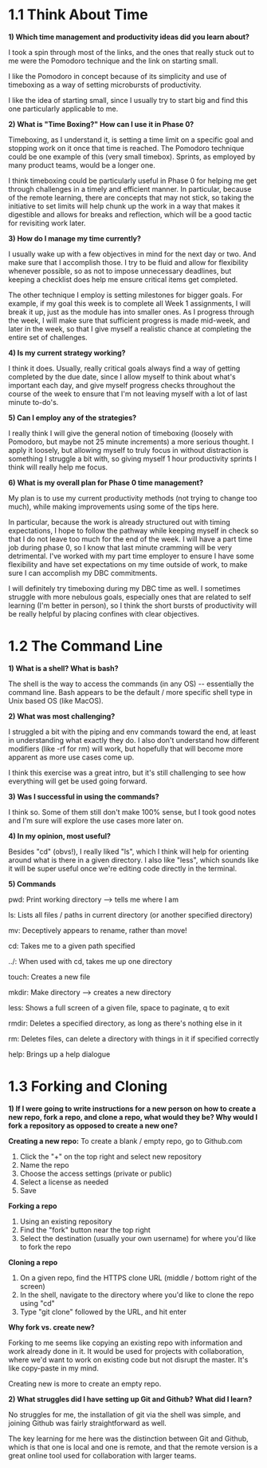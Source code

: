 # 1.1 Think About Time

**1) Which time management and productivity ideas did you learn about?**

I took a spin through most of the links, and the ones that really stuck out to me were the Pomodoro technique and the link on starting small.

I like the Pomodoro in concept because of its simplicity and use of timeboxing as a way of setting microbursts of productivity.

I like the idea of starting small, since I usually try to start big and find this one particularly applicable to me. 

 
**2) What is "Time Boxing?" How can I use it in Phase 0?**

Timeboxing, as I understand it, is setting a time limit on a specific goal and stopping work on it once that time is reached. The Pomodoro technique could be one example of this (very small timebox). Sprints, as employed by many product teams, would be a longer one. 

I think timeboxing could be particularly useful in Phase 0 for helping me get through challenges in a timely and efficient manner. In particular, because of the remote learning, there are concepts that may not stick, so taking the initiative to set limits will help chunk up the work in a way that makes it digestible and allows for breaks and reflection, which will be a good tactic for revisiting work later. 


**3) How do I manage my time currently?**

I usually wake up with a few objectives in mind for the next day or two. And make sure that I accomplish those. I try to be fluid and allow for flexibility whenever possible, so as not to impose unnecessary deadlines, but keeping a checklist does help me ensure critical items get completed. 

The other technique I employ is setting milestones for bigger goals. For example, if my goal this week is to complete all Week 1 assignments, I will break it up, just as the module has into smaller ones. As I progress through the week, I will make sure that sufficient progress is made mid-week, and later in the week, so that I give myself a realistic chance at completing the entire set of challenges. 
 

**4) Is my current strategy working?**

I think it does. Usually, really critical goals always find a way of getting completed by the due date, since I allow myself to think about what's important each day, and give myself progress checks throughout the course of the week to ensure that I'm not leaving myself with a lot of last minute to-do's. 

 

**5) Can I employ any of the strategies?**

I really think I will give the general notion of timeboxing (loosely with Pomodoro, but maybe not 25 minute increments) a more serious thought. I apply it loosely, but allowing myself to truly focus in without distraction is something I struggle a bit with, so giving myself 1 hour productivity sprints I think will really help me focus.

 

**6) What is my overall plan for Phase 0 time management?**

My plan is to use my current productivity methods (not trying to change too much), while making improvements using some of the tips here. 

In particular, because the work is already structured out with timing expectations, I hope to follow the pathway while keeping myself in check so that I do not leave too much for the end of the week. I will have a part time job during phase 0, so I know that last minute cramming will be very detrimental. I've worked with my part time employer to ensure I have some flexibility and have set expectations on my time outside of work, to make sure I can accomplish my DBC commitments. 

I will definitely try timeboxing during my DBC time as well. I sometimes struggle with more nebulous goals, especially ones that are related to self learning (I'm better in person), so I think the short bursts of productivity will be really helpful by placing confines with clear objectives. 

# 1.2 The Command Line

**1) What is a shell? What is bash?**

The shell is the way to access the commands (in any OS) -- essentially the command line. Bash appears to be the default / more specific shell type in Unix based OS (like MacOS).

**2) What was most challenging?**

I struggled a bit with the piping and env commands toward the end, at least in understanding what exactly they do. I also don't understand how different modifiers (like -rf for rm) will work, but hopefully that will become more apparent as more use cases come up. 

I think this exercise was a great intro, but it's still challenging to see how everything will get be used going forward.

**3) Was I successful in using the commands?**

I think so. Some of them still don't make 100% sense, but I took good notes and I'm sure will explore the use cases more later on.

**4) In my opinion, most useful?**

Besides "cd" (obvs!), I really liked "ls", which I think will help for orienting around what is there in a given directory. I also like "less", which sounds like it will be super useful once we're editing code directly in the terminal. 

**5) Commands**

pwd:  Print working directory --> tells me where I am

ls:  Lists all files / paths in current directory (or another specified directory)

mv:  Deceptively appears to rename, rather than move!

cd:  Takes me to a given path specified

../: When used with cd, takes me up one directory

touch:  Creates a new file

mkdir:  Make directory --> creates a new directory

less:  Shows a full screen of a given file, space to paginate, q to exit

rmdir:  Deletes a specified directory, as long as there's nothing else in it  

rm:  Deletes files, can delete a directory with things in it if specified correctly

help:  Brings up a help dialogue

# 1.3 Forking and Cloning

**1) If I were going to write instructions for a new person on how to create a new repo, fork a repo, and clone a repo, what would they be? Why would I fork a repository as opposed to create a new one?**

**Creating a new repo:**  To create a blank / empty repo, go to Github.com

1. Click the "+"  on the top right and select new repository
2. Name the repo
3. Choose the access settings (private or public)
4. Select a license as needed
5. Save

**Forking a repo**

1. Using an existing repository
2. Find the "fork" button near the top right
3. Select the destination (usually your own username) for where you'd like to fork the repo

**Cloning a repo**

1. On a given repo, find the HTTPS clone URL (middle / bottom right of the screen)
2. In the shell, navigate to the directory where you'd like to clone the repo using "cd"
3. Type "git clone" followed by the URL, and hit enter

**Why fork vs. create new?**

Forking to me seems like copying an existing repo with information and work already done in it. It would be used for projects with collaboration, where we'd want to work on existing code but not disrupt the master. It's like copy-paste in my mind.

Creating new is more to create an empty repo. 

 

**2) What struggles did I have setting up Git and Github? What did I learn?**

No struggles for me, the installation of git via the shell was simple, and joining Github was fairly straightforward as well.

The key learning for me here was the distinction between Git and Github, which is that one is local and one is remote, and that the remote version is a great online tool used for collaboration with larger teams.  
